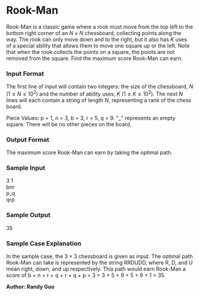 # Rook-Man

Rook-Man is a classic game where a rook must move from the top left to the bottom right corner of an $N \times N$ chessboard, collecting points along the way. The rook can only move down and to the right, but it also has $K$ uses of a special ability that allows them to move one square up or the left. Note that when the rook collects the points on a square, the points are not removed from the square. Find the maximum score Rook-Man can earn.

### Input Format

The first line of input will contain two integers: the size of the chessboard, $N$ $\left(1 \leq N \leq 10^2 \right)$ and the number of ability uses, $K$ $\left(1 \leq K \leq 10^2 \right)$. The next $N$ lines will each contain a string of length $N$, representing a rank of the chess board.

Piece Values: p = 1, n = 3, b = 3, r = 5, q = 9. "_" represents an empty square. There will be no other pieces on the board.

### Output Format

The maximum score Rook-Man can earn by taking the optimal path.

### Sample Input

$3$ $1$  
bnr  
p_q  
qrp

### Sample Output

$35$

### Sample Case Explanation

In the sample case, the $3 \times 3$ chessboard is given as input. The optimal path Rook-Man can take is represented by the string RRDUDD, where R, D, and U mean right, down, and up respectively. This path would earn Rook-Man a score of b + n + r + q + r + q + p = 3 + 3 + 5 + 9 + 5 + 9 + 1 = 35.

**Author: Randy Guo**
